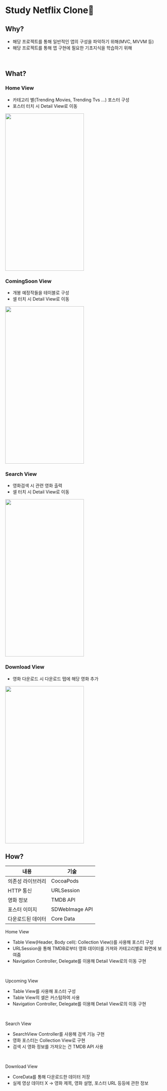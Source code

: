 Study Netflix Clone🍿
===================

Why?
----
- 해당 프로젝트를 통해 일반적인 앱의 구성을 파악하기 위해(MVC, MVVM 등)
- 해당 프로젝트를 통해 앱 구현에 필요한 기초지식을 학습하기 위해

<br/>

What?
-----

### Home View
- 카테고리 별(Trending Movies, Trending Tvs ...) 포스터 구성
- 포스터 터치 시 Detail View로 이동

<img src = "https://user-images.githubusercontent.com/70050038/228214170-d4d86397-8f89-441a-958e-df65453483d2.gif" width="250" height="500" />

### ComingSoon View
- 개봉 예정작들을 테이블로 구성
- 셀 터치 시 Detail View로 이동

<img src = "https://user-images.githubusercontent.com/70050038/228219816-6842ed7d-c2ca-4a2d-8106-669915191961.gif" width="250" height="500" />

### Search View
- 영화검색 시 관련 영화 출력
- 셀 터치 시 Detail View로 이동 

<img src = "https://user-images.githubusercontent.com/70050038/228221860-99c81d5e-d053-4522-a115-93146bf0dc6d.gif" width="250" height="500" />

### Download View
- 영화 다운로드 시 다운로드 탭에 해당 영화 추가

<img src = "https://user-images.githubusercontent.com/70050038/228272118-dacb5d8b-a080-47dc-a379-850e69e32e80.gif" width="250" height="500" />

<br/>

How?
----

|내용|기술|
|-------|-------|
의존성 라이브러리|CocoaPods
HTTP 통신|URLSession
영화 정보 |TMDB API
포스터 이미지|SDWebImage API
다운로드된 데이터|Core Data

Home View
- Table View(Header, Body cell(: Collection View))를 사용해 포스터 구성
- URLSession을 통해 TMDB로부터 영화 데이터를 가져와 카테고리별로 화면에 보여줌
- Navigation Controller, Delegate를 이용해 Detail View로의 이동 구현

<br/>

Upcoming View
- Table View를 사용해 포스터 구성
- Table View의 셀은 커스텀하여 사용
- Navigation Controller, Delegate를 이용해 Detail View로의 이동 구현

<br/>

Search View
- SearchView Controller를 사용해 검색 기능 구현
- 영화 포스터는 Collection View로 구현
- 검색 시 영화 정보를 가져오는 건 TMDB API 사용

<br/>

Download View
- CoreData를 통해 다운로드한 데이터 저장
- 실제 영상 데이터 X -> 영화 제목, 영화 설명, 포스터 URL 등등에 관한 정보
